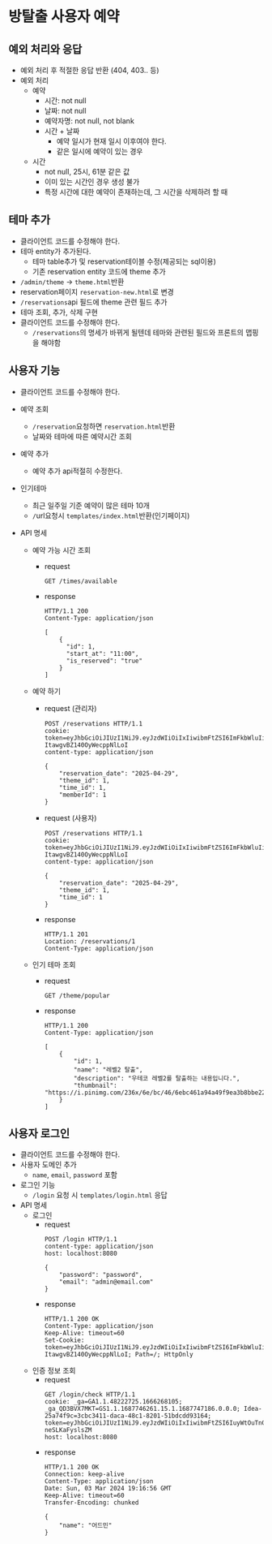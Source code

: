 # 방탈출 사용자 예약

## 예외 처리와 응답
- 예외 처리 후 적절한 응답 반환 (404, 403.. 등)
- 예외 처리
    - 예약
        - 시간: not null
        - 날짜: not null
        - 예약자명: not null, not blank
        - 시간 + 날짜
            - 예약 일시가 현재 일시 이후여야 한다.
            - 같은 일시에 예약이 있는 경우
    - 시간
        - not null, 25시, 61분 같은 값
        - 이미 있는 시간인 경우 생성 불가
        - 특정 시간에 대한 예약이 존재하는데, 그 시간을 삭제하려 할 때

## 테마 추가
- 클라이언트 코드를 수정해야 한다.
- 테마 entity가 추가된다.
    - 테마 table추가 및 reservation테이블 수정(제공되는 sql이용)
    - 기존 reservation entity 코드에 theme 추가
- `/admin/theme` -> `theme.html`반환
- reservation페이지 `reservation-new.html`로 변경
- `/reservations`api 필드에 theme 관련 필드 추가
- 테마 조회, 추가, 삭제 구현
- 클라이언트 코드를 수정해야 한다.
    - `/reservations`의 명세가 바뀌게 될텐데 테마와 관련된 필드와 프론트의 맵핑을 해야함

## 사용자 기능
- 클라이언트 코드를 수정해야 한다.
- 예약 조회
    - `/reservation`요청하면 `reservation.html`반환
    - 날짜와 테마에 따른 예약시간 조회
- 예약 추가
    - 예약 추가 api적절히 수정한다.
- 인기테마
    - 최근 일주일 기준 예약이 많은 테마 10개
    - `/`url요청시 `templates/index.html`반환(인기페이지)

- API 명세
  - 예약 가능 시간 조회
    - request
      ```
      GET /times/available
      ```
    - response
      ```
      HTTP/1.1 200
      Content-Type: application/json
      
      [
          {
            "id": 1,
            "start_at": "11:00",
            "is_reserved": "true"
          }
      ]
      ```

  - 예약 하기
    - request (관리자)
      ```
      POST /reservations HTTP/1.1
      cookie: token=eyJhbGciOiJIUzI1NiJ9.eyJzdWIiOiIxIiwibmFtZSI6ImFkbWluIiwicm9sZSI6IkFETUlOIn0.cwnHsltFeEtOzMHs2Q5-ItawgvBZ140OyWecppNlLoI
      content-type: application/json
      
      {
          "reservation_date": "2025-04-29",
          "theme_id": 1,
          "time_id": 1,
          "memberId": 1
      }
      ```
    - request (사용자)
      ```
      POST /reservations HTTP/1.1
      cookie: token=eyJhbGciOiJIUzI1NiJ9.eyJzdWIiOiIxIiwibmFtZSI6ImFkbWluIiwicm9sZSI6IkFETUlOIn0.cwnHsltFeEtOzMHs2Q5-ItawgvBZ140OyWecppNlLoI
      content-type: application/json
      
      {
          "reservation_date": "2025-04-29",
          "theme_id": 1,
          "time_id": 1
      }
      ```
    - response
      ```
      HTTP/1.1 201
      Location: /reservations/1
      Content-Type: application/json
      ```

  - 인기 테마 조회
    - request
      ```
      GET /theme/popular
      ```
    - response
      ```
      HTTP/1.1 200
      Content-Type: application/json
      
      [
          {
              "id": 1,
              "name": "레벨2 탈출",
              "description": "우테코 레벨2를 탈출하는 내용입니다.",
              "thumbnail": "https://i.pinimg.com/236x/6e/bc/46/6ebc461a94a49f9ea3b8bbe2204145d4.jpg"
          }
      ]
      ```
      
## 사용자 로그인
- 클라이언트 코드를 수정해야 한다.
- 사용자 도메인 추가
  - `name`, `email`, `password` 포함
- 로그인 기능
  - `/login` 요청 시 `templates/login.html` 응답
- API 명세
  - 로그인
    - request
      ```
      POST /login HTTP/1.1
      content-type: application/json
      host: localhost:8080
      
      {
          "password": "password",
          "email": "admin@email.com"
      }
      ```
    - response
      ```
      HTTP/1.1 200 OK
      Content-Type: application/json
      Keep-Alive: timeout=60
      Set-Cookie: token=eyJhbGciOiJIUzI1NiJ9.eyJzdWIiOiIxIiwibmFtZSI6ImFkbWluIiwicm9sZSI6IkFETUlOIn0.cwnHsltFeEtOzMHs2Q5-ItawgvBZ140OyWecppNlLoI; Path=/; HttpOnly
      ```
  - 인증 정보 조회    
    - request
      ```
      GET /login/check HTTP/1.1
      cookie: _ga=GA1.1.48222725.1666268105; _ga_QD3BVX7MKT=GS1.1.1687746261.15.1.1687747186.0.0.0; Idea-25a74f9c=3cbc3411-daca-48c1-8201-51bdcdd93164; token=eyJhbGciOiJIUzI1NiJ9.eyJzdWIiOiIxIiwibmFtZSI6IuyWtOuTnOuvvCIsInJvbGUiOiJBRE1JTiJ9.vcK93ONRQYPFCxT5KleSM6b7cl1FE-neSLKaFyslsZM
      host: localhost:8080
      ```
    - response
      ```
      HTTP/1.1 200 OK
      Connection: keep-alive
      Content-Type: application/json
      Date: Sun, 03 Mar 2024 19:16:56 GMT
      Keep-Alive: timeout=60
      Transfer-Encoding: chunked
      
      {
          "name": "어드민"
      }
      ```